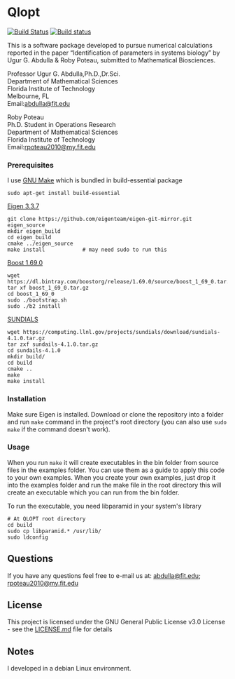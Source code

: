 # Qlopt

[![Build Status](https://travis-ci.org/robypoteau/qlopt.svg?branch=master)](https://travis-ci.org/robypoteau/qlopt)
[![Build status](https://ci.appveyor.com/api/projects/status/7oe6e10sjbqt0g6w?svg=true)](https://ci.appveyor.com/project/jgoldfar/qlopt)


This is a software package developed to pursue numerical calculations reported 
in the paper “Identification of parameters in systems biology” by 
Ugur G. Abdulla & Roby Poteau, submitted to Mathematical Biosciences.

Professor Ugur G. Abdulla,Ph.D.,Dr.Sci.  
Department of Mathematical Sciences  
Florida Institute of Technology  
Melbourne, FL  
Email:abdulla@fit.edu

Roby Poteau  
Ph.D. Student in Operations Research  
Department of Mathematical Sciences  
Florida Institute of Technology  
Email:rpoteau2010@my.fit.edu


### Prerequisites

I use [GNU Make](https://www.gnu.org/software/make/) which is bundled in build-essential package

```
sudo apt-get install build-essential
```

[Eigen 3.3.7](http://eigen.tuxfamily.org/index.php?title=Main_Page)

```
git clone https://github.com/eigenteam/eigen-git-mirror.git eigen_source
mkdir eigen_build
cd eigen_build
cmake ../eigen_source
make install            # may need sudo to run this
```

[Boost 1.69.0](https://dl.bintray.com/boostorg/release/1.69.0/source/boost_1_69_0.tar.gz)

```
wget https://dl.bintray.com/boostorg/release/1.69.0/source/boost_1_69_0.tar.gz
tar xf boost_1_69_0.tar.gz
cd boost_1_69_0
sudo ./bootstrap.sh
sudo ./b2 install
```

[SUNDIALS](https://computing.llnl.gov/projects/sundials/download/sundials-4.1.0.tar.gz)

```
wget https://computing.llnl.gov/projects/sundials/download/sundials-4.1.0.tar.gz
tar zxf sundails-4.1.0.tar.gz
cd sundails-4.1.0
mkdir build/
cd build
cmake ..
make
make install
```

### Installation
Make sure Eigen is installed. Download or clone the repository into a 
folder and run `make` command in the project's root directory 
(you can also use `sudo make` if the command doesn't work).

### Usage
When you run `make` it will create executables in the bin folder from source files 
in the examples folder. You can use them as a guide to apply this code to your
own examples.
When you create your own examples, just drop it into the examples
folder and run the make file in the root directory this will create an
executable which you can run from the bin folder. 

To run the executable, you need libparamid in your system's library
```
# At QLOPT root directory
cd build
sudo cp libparamid.* /usr/lib/
sudo ldconfig
```

## Questions
If you have any questions feel free to e-mail us at:
abdulla@fit.edu; rpoteau2010@my.fit.edu

## License
This project is licensed under the GNU General Public License v3.0 License - see the [LICENSE.md](LICENSE.md) file for details

## Notes
I developed in a debian Linux environment.

